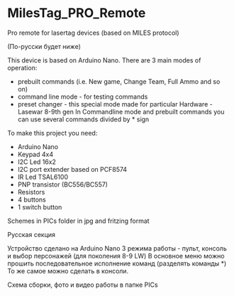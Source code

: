 # MilesTag_PRO_Remote
Pro remote for lasertag devices (based on MILES protocol)

(По-русски будет ниже)

This device is based on Arduino Nano.
There are 3 main modes of operation:
- prebuilt commands (i.e. New game, Change Team, Full Ammo and so on)
- command line mode - for testing commands
- preset changer - this special mode made for particular Hardware - Lasewar 8-9th gen
In Commandline mode and prebuilt commands you can use several commands divided by * sign

To make this project you need:
- Arduino Nano
- Keypad 4x4
- I2C Led 16x2
- I2C port extender based on PCF8574
- IR Led TSAL6100
- PNP transistor (BC556/BC557)
- Resistors 
- 4 buttons
- 1 switch button 

Schemes in PICs folder in jpg and fritzing format

Русская секция

Устройство сделано на Arduino Nano
3 режима работы - пульт, консоль и выбор персонажей (для поколения 8-9 LW) 
В основное меню можно прошить последовательное исполнение команд (разделять команды *)
То же самое можно сделать в консоли.

Схема сборки, фото и видео работы в папке PICs 
